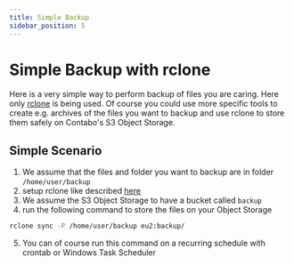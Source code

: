 ```yaml
---
title: Simple Backup
sidebar_position: 5
---
```


# Simple Backup with rclone

Here is a very simple way to perform backup of files you are caring. Here only [rclone](/docs/products/Object-Storage/Tools/rclone) is being used. Of course you could use more specific tools to create e.g. archives of the files you want to backup and use rclone to store them safely on Contabo's S3 Object Storage.

## Simple Scenario

1. We assume that the files and folder you want to backup are in folder `/home/user/backup`
2. setup rclone like described [here](/docs/products/Object-Storage/Tools/rclone)
3. We assume the S3 Object Storage to have a bucket called `backup`
4. run the following command to store the files on your Object Storage

  ```bash
  rclone sync -P /home/user/backup eu2:backup/
  ```

5. You can of course run this command on a recurring schedule with crontab or Windows Task Scheduler
